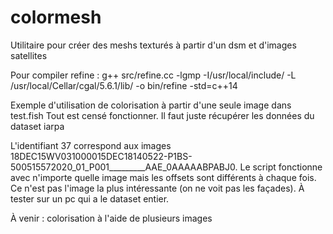 # colormesh

Utilitaire pour créer des meshs texturés à partir d'un dsm et d'images satellites

Pour compiler refine : 
g++ src/refine.cc -lgmp -I/usr/local/include/ -L /usr/local/Cellar/cgal/5.6.1/lib/ -o bin/refine -std=c++14

Exemple d'utilisation de colorisation à partir d'une seule image dans test.fish
Tout est censé fonctionner. Il faut juste récupérer les données du dataset iarpa

L'identifiant 37 correspond aux images 18DEC15WV031000015DEC18140522-P1BS-500515572020_01_P001_________AAE_0AAAAABPABJ0.
Le script fonctionne avec n'importe quelle image mais les offsets sont différents à chaque fois.
Ce n'est pas l'image la plus intéressante (on ne voit pas les façades). 
À tester sur un pc qui a le dataset entier.

À venir : colorisation à l'aide de plusieurs images

